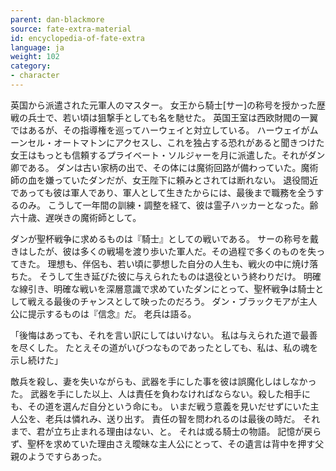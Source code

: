 ```yaml
---
parent: dan-blackmore
source: fate-extra-material
id: encyclopedia-of-fate-extra
language: ja
weight: 102
category:
- character
---
```


英国から派遣された元軍人のマスター。
女王から騎士[サー]の称号を授かった歴戦の兵士で、若い頃は狙撃手としても名を馳せた。
英国王室は西欧財閥の一翼ではあるが、その指導権を巡ってハーウェイと対立している。
ハーウェイがムーンセル・オートマトンにアクセスし、これを独占する恐れがあると聞きつけた女王はもっとも信頼するプライベート・ソルジャーを月に派遣した。それがダン卿である。
ダンは古い家柄の出で、その体には魔術回路が備わっていた。魔術師の血を嫌っていたダンだが、女王陛下に頼みとされては断れない。
退役間近であっても彼は軍人であり、軍人として生きたからには、最後まで職務を全うするのみ。
こうして一年間の訓練・調整を経て、彼は霊子ハッカーとなった。齢六十歳、遅咲きの魔術師として。

ダンが聖杯戦争に求めるものは『騎士』としての戦いである。
サーの称号を戴きはしたが、彼は多くの戦場を渡り歩いた軍人だ。その過程で多くのものを失ってきた。
理想も、伴侶も、若い頃に夢想した自分の人生も、戦火の中に焼け落ちた。
そうして生き延びた彼に与えられたものは退役という終わりだけ。
明確な線引き、明確な戦いを深層意識で求めていたダンにとって、聖杯戦争は騎士として戦える最後のチャンスとして映ったのだろう。
ダン・ブラックモアが主人公に提示するものは『信念』だ。
老兵は語る。

「後悔はあっても、それを言い訳にしてはいけない。
私は与えられた道で最善を尽くした。
たとえその道がいびつなものであったとしても、私は、私の魂を示し続けた」

敵兵を殺し、妻を失いながらも、武器を手にした事を彼は誤魔化しはしなかった。
武器を手にした以上、人は責任を負わなければならない。殺した相手にも、その道を選んだ自分という命にも。
いまだ戦う意義を見いだせずにいた主人公を、老兵は憐れみ、送り出す。
責任の智を問われるのは最後の時だ。
それまで、君が立ち止まれる理由はない、と。
それは或る騎士の物語。
記憶が戻らず、聖杯を求めていた理由さえ曖昧な主人公にとって、その遺言は背中を押す父親のようですらあった。
